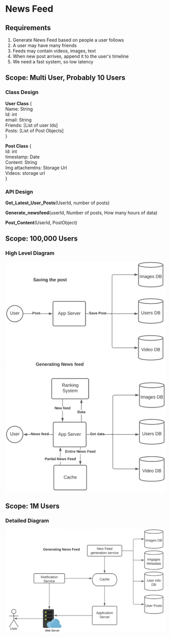 <h1>News Feed</h1>
    <h2>Requirements</h2>
        <ol>
            <li>Generate News Feed based on people a user follows</li>
            <li>A user may have many friends</li>
            <li>Feeds may contain videos, images, text</li>
            <li>When new post arrives, append it to the user's timeline</li>
            <li>We need a fast system, so low latency</li>
        </ol>
    <h2>Scope: Multi User, Probably 10 Users</h2>
    <h3>Class Design</h3>
        <p>
        <b>User Class</b> { <br/>
        Name: String <br/>
        Id: int <br/>
        email: String <br/>
        Friends: [List of user Ids] <br/>
        Posts: [List of Post Objects] <br/>
        }
        </p>
        <p>
        <b>Post Class</b> { <br/>
        Id: int <br/>
        timestamp: Date <br/>
        Content: String <br/>
        Img attachemtns: Storage Url <br/>
        Videos: storage url <br/>
        }
        </p>
    <h3>API Design</h3>
        <p>
        <b>Get_Latest_User_Posts</b>(UserId, number of posts)
        </p>
        <p>
        <b>Generate_newsfeed</b>(userId, Number of posts, How many hours of data)
        </p>
        <p>
        <b>Post_Content</b>(UserId, PostObject)
        </p>
    <h2>Scope: 100,000 Users</h2>
        <h3>High Level Diagram</h3>
        <img src="img/SavingPostHighLevelDiagram.PNG">
        <br/>
        <img src="img/GeneratingNewsFeedHighLevel.PNG">
    <h2>Scope: 1M Users</h2>
        <h3>Detailed Diagram</h3>
        <img src="img/DetailedDiagram.PNG">
    
    
    
    
    
    